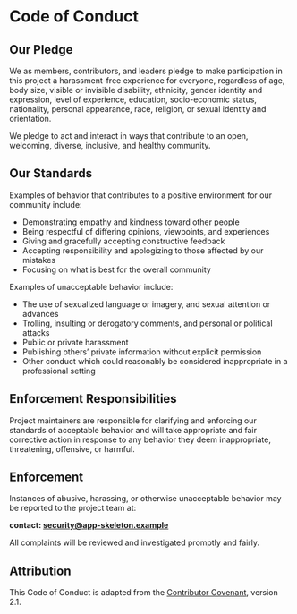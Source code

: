 # Code of Conduct

## Our Pledge

We as members, contributors, and leaders pledge to make participation in this project a harassment-free experience for everyone, regardless of age, body size, visible or invisible disability, ethnicity, gender identity and expression, level of experience, education, socio-economic status, nationality, personal appearance, race, religion, or sexual identity and orientation.

We pledge to act and interact in ways that contribute to an open, welcoming, diverse, inclusive, and healthy community.

## Our Standards

Examples of behavior that contributes to a positive environment for our community include:

- Demonstrating empathy and kindness toward other people  
- Being respectful of differing opinions, viewpoints, and experiences  
- Giving and gracefully accepting constructive feedback  
- Accepting responsibility and apologizing to those affected by our mistakes  
- Focusing on what is best for the overall community  

Examples of unacceptable behavior include:

- The use of sexualized language or imagery, and sexual attention or advances  
- Trolling, insulting or derogatory comments, and personal or political attacks  
- Public or private harassment  
- Publishing others’ private information without explicit permission  
- Other conduct which could reasonably be considered inappropriate in a professional setting  

## Enforcement Responsibilities

Project maintainers are responsible for clarifying and enforcing our standards of acceptable behavior and will take appropriate and fair corrective action in response to any behavior they deem inappropriate, threatening, offensive, or harmful.

## Enforcement

Instances of abusive, harassing, or otherwise unacceptable behavior may be reported to the project team at:

**contact: security@app-skeleton.example**

All complaints will be reviewed and investigated promptly and fairly.

## Attribution

This Code of Conduct is adapted from the [Contributor Covenant](https://www.contributor-covenant.org), version 2.1.

